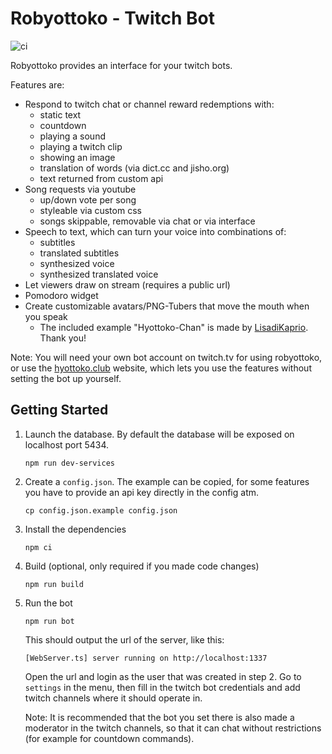 # Robyottoko - Twitch Bot

![ci](https://github.com/Zutatensuppe/robyottoko/actions/workflows/ci.yaml/badge.svg)

Robyottoko provides an interface for your twitch bots.

Features are:

- Respond to twitch chat or channel reward redemptions with:
  - static text
  - countdown
  - playing a sound
  - playing a twitch clip
  - showing an image
  - translation of words (via dict.cc and jisho.org)
  - text returned from custom api
- Song requests via youtube
  - up/down vote per song
  - styleable via custom css
  - songs skippable, removable via chat or via interface
- Speech to text, which can turn your voice into combinations of:
  - subtitles
  - translated subtitles
  - synthesized voice
  - synthesized translated voice
- Let viewers draw on stream (requires a public url)
- Pomodoro widget
- Create customizable avatars/PNG-Tubers that move the mouth when you speak
  - The included example "Hyottoko-Chan" is made by [LisadiKaprio](https://www.artstation.com/lisadikaprio). Thank you!

Note: You will need your own bot account on twitch.tv for using
robyottoko, or use the [hyottoko.club](https://hyottoko.club) website,
which lets you use the features without setting the bot up yourself.

## Getting Started

1. Launch the database. By default the database will be exposed on localhost port 5434.

    ```console
    npm run dev-services
    ```

2. Create a `config.json`. The example can be copied, for some
features you have to provide an api key directly in the config atm.

    ```shell
    cp config.json.example config.json
    ```

3. Install the dependencies

    ```shell
    npm ci
    ```

4. Build (optional, only required if you made code changes)

    ```shell
    npm run build
    ```

5. Run the bot

    ```shell
    npm run bot
    ```

    This should output the url of the server, like this:

    ```shell
    [WebServer.ts] server running on http://localhost:1337
    ```

    Open the url and login as the user that was created in step 2.
    Go to `settings` in the menu, then fill in the twitch bot credentials and add twitch channels where it should operate in.

    Note: It is recommended that the bot you set there is also made a
    moderator in the twitch channels, so that it can chat without
    restrictions (for example for countdown commands).
